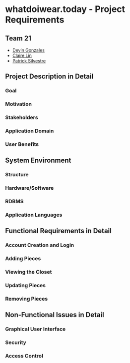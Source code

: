 # whatdoiwear.today - Project Requirements
## Team 21
* [Devin Gonzales](https://github.com/DJGonzales96)
* [Claire Lin](https://github.com/clairelin23)
* [Patrick Silvestre](https://github.com/pjsilvestre)

## Project Description in Detail
### Goal
### Motivation
### Stakeholders
### Application Domain
### User Benefits

## System Environment
### Structure
### Hardware/Software
### RDBMS
### Application Languages

## Functional Requirements in Detail
### Account Creation and Login

### Adding Pieces

### Viewing the Closet

### Updating Pieces

### Removing Pieces

## Non-Functional Issues in Detail
### Graphical User Interface
### Security
### Access Control
